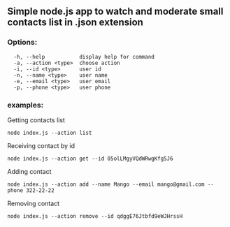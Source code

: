 ## Simple node.js app to watch and moderate small contacts list in .json extension

### Options:
```
  -h, --help           display help for command
  -a, --action <type>  choose action
  -i, --id <type>      user id
  -n, --name <type>    user name
  -e, --email <type>   user email
  -p, --phone <type>   user phone
```

 ### examples:
  Getting contacts list
```
node index.js --action list
```
  Receiving contact by id
```
node index.js --action get --id 05olLMgyVQdWRwgKfg5J6
```
  Adding contact
```
node index.js --action add --name Mango --email mango@gmail.com --phone 322-22-22
```
  Removing contact
```
node index.js --action remove --id qdggE76Jtbfd9eWJHrssH
```
